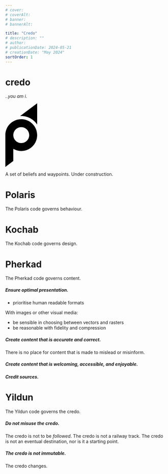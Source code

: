 ```yaml
---
# cover:
# coverAlt:
# banner:
# bannerAlt:

title: "Credo"
# description: ""
# author:
# publicationDate: 2024-05-21
# creationDate: "May 2024"
sortOrder: 1
---
```


# credo

*<span class="muted">..you am i.</span>*

<svg xmlns="http://www.w3.org/2000/svg" viewBox="48.917 127.89 100 200" width="100px" height="200px">
  <path d="M 73.917 309.14 L 48.917 327.89 L 48.917 227.89 C 48.917 200.276 71.303 177.89 98.917 177.89 C 126.531 177.89 148.917 200.276 148.917 227.89 C 148.917 255.504 126.531 277.89 98.917 277.89 C 89.81 277.89 81.271 275.455 73.917 271.201 L 73.917 309.14 Z M 148.917 127.89 L 148.917 194.712 C 138.168 178.545 119.787 167.89 98.917 167.89 C 97.754 167.89 96.599 167.923 95.453 167.988 L 148.917 127.89 Z M 98.917 202.89 C 85.11 202.89 73.917 214.083 73.917 227.89 C 73.917 241.697 85.11 252.89 98.917 252.89 C 112.724 252.89 123.917 241.697 123.917 227.89 C 123.917 214.083 112.724 202.89 98.917 202.89 Z" style="fill: var(--color-tx-normal)"/>
</svg>

A set of beliefs and waypoints. Under construction.

# Polaris

The Polaris code governs behaviour.

# Kochab

The Kochab code governs design.

# Pherkad

The Pherkad code governs content.

##### Ensure optimal presentation.


- prioritise human readable formats

With images or other visual media:
- be sensible in choosing between vectors and rasters
- be reasonable with fidelity and compression

##### Create content that is accurate and correct.

There is no place for content that is made to mislead or misinform.

##### Create content that is welcoming, accessible, and enjoyable.



##### Credit sources.

# Yildun

The Yildun code governs the credo.

##### Do not misuse the credo.

The credo is not to be *followed*. The credo is not a railway track. The credo is not an eventual destination, nor is it a starting point.

##### The credo is not immutable.

The credo changes.

<!-- Merveilles is a collective of forward-thinking individuals who strive to better each other and their surroundings through constant creation and play. This community project is aimed at the establishment of new ways of speaking, seeing and organizing. A warm welcome to any like-minded people who feel these ideals resonate with them.

We're trying to build a community that welcomes multidisciplinarity, with somewhat high standards of discourse, focusing on the topics of experimental art, music & code. We ask of our members to consider the impact of their works on the environment, and to optimize toward living more sustainably. -->
